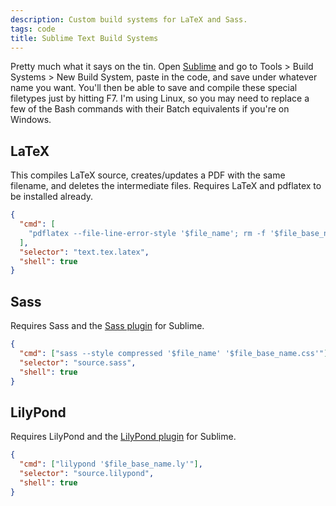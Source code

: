 ```yaml
---
description: Custom build systems for LaTeX and Sass.
tags: code
title: Sublime Text Build Systems
---
```


Pretty much what it says on the tin. Open [Sublime](http://www.sublimetext.com) and go to Tools > Build Systems > New Build System, paste in the code, and save under whatever name you want. You'll then be able to save and compile these special filetypes just by hitting F7. I'm using Linux, so you may need to replace a few of the Bash commands with their Batch equivalents if you're on Windows.

## LaTeX

This compiles LaTeX source, creates/updates a PDF with the same filename, and deletes the intermediate files. Requires LaTeX and pdflatex to be installed already.

```json
{
  "cmd": [
    "pdflatex --file-line-error-style '$file_name'; rm -f '$file_base_name.log' '$file_base_name.aux' '$file_base_name.out'"
  ],
  "selector": "text.tex.latex",
  "shell": true
}
```

## Sass

Requires Sass and the [Sass plugin](https://github.com/nathos/sass-textmate-bundle) for Sublime.

```json
{
  "cmd": ["sass --style compressed '$file_name' '$file_base_name.css'"],
  "selector": "source.sass",
  "shell": true
}
```

## LilyPond

Requires LilyPond and the [LilyPond plugin](https://github.com/yrammos/SubLilyPond) for Sublime.

```json
{
  "cmd": ["lilypond '$file_base_name.ly'"],
  "selector": "source.lilypond",
  "shell": true
}
```

